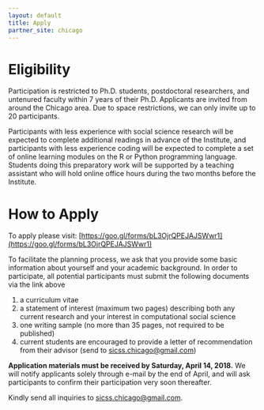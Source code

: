 ```yaml
---
layout: default
title: Apply
partner_site: chicago
---
```


# Eligibility

Participation is restricted to Ph.D. students, postdoctoral researchers, and untenured faculty within 7 years of their Ph.D.  Applicants are invited from around the Chicago area.  Due to space restrictions, we can only invite up to 20 participants.

Participants with less experience with social science research will be expected to complete additional readings in advance of the Institute, and participants with less experience coding will be expected to complete a set of online learning modules on the R or Python programming language.  Students doing this preparatory work will be supported by a teaching assistant who will hold online office hours during the two months before the Institute.

# How to Apply

To apply please visit: [https://goo.gl/forms/bL3OjrQPEJAJSWwr1](https://goo.gl/forms/bL3OjrQPEJAJSWwr1)

To facilitate the planning process, we ask that you provide some basic information about yourself and your academic background. In order to participate, all potential participants must submit the following documents via the link above

1. a curriculum vitae
1. a statement of interest (maximum two pages) describing both any current research and your interest in computational social science
1. one writing sample (no more than 35 pages, not required to be published)
1. current students are encouraged to provide a letter of recommendation from their advisor (send to sicss.chicago@gmail.com)

**Application materials must be received by Saturday, April 14, 2018.**  We will notify applicants solely through e-mail by the end of April, and will ask participants to confirm their participation very soon thereafter. 

Kindly send all inquiries to [sicss.chicago@gmail.com](mailto:sicss.chicago@gmail.com).
